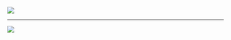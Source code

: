 ![](https://rdt.li/dUyvPH)

---

![](https://komarev.com/ghpvc/?username=nrjdalal&color=blue&style=for-the-badge)
